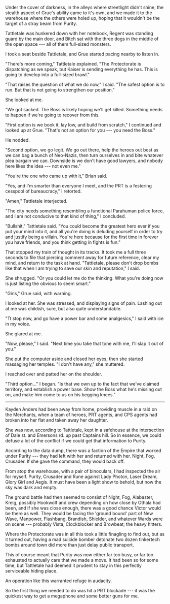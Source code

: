 Under the cover of darkness, in the alleys where streetlight didn't shine, the stealth aspect
of Grue's ability came to it's own, and we made it to the warehouse where the others were holed
up, hoping that it wouldn't be the target of a stray beam from Purity.

Tattletale was hunkered down with her notebook, Regent was standing guard by the 
main door, and Bitch sat with the three dogs
in the middle of the open space --- all of them full-sized monsters.

I took a seat beside Tattletale, and Grue started pacing nearby to listen in.

"There's more coming," Tattletale explained. "The Protectorate is dispatching as we speak, but
Kaiser is sending everything he has. This is going to develop into a full-sized brawl."

"That raises the question of what we do now," I said. "The safest option is to run.
But that is not going to strengthen our position."

She looked at me.

"We got sacked. The Boss is likely hoping we'll get killed. Something needs to happen if
we're going to recover from this.

"First option is we book it, lay low, and build from scratch," I continued and looked up
at Grue. "That's not an option for you --- you need the Boss."

He nodded.

"Second option, we go legit. We go out there, help the heroes out best as we can bag
a bunch of Neo-Nazis, then turn ourselves in and bite whatever plea bargain we can.
Downside is we don't have good lawyers, and nobody here likes the idea --- not even me."

"You're the one who came up with it," Brian said.

"Yes, and I'm smarter than everyone I meet, and the PRT is a festering cesspool of bureaucracy,"
I retorted.

"Amen," Tattletale interjected.

"The city needs something resembling a functional Parahuman police force, and I am not 
conducive to that kind of thing," I concluded.

"Bullshit," Tattletale said. "You could become the greatest hero ever if you put your mind
into it, and all you're doing is deluding yourself in order to try and justify being a villain.
You're here because for the first time in forever you have friends, and you think getting in fights
is fun."

That stopped my train of thought in its tracks. It took me a full three seconds to file that piercing
comment away for future reference, clear my mind, and return to the task at hand. "Tattletale, please
don't drop bombs like that when I am trying to save our skin and reputation," I said.

She shrugged. "Or you could let me do the thinking. What you're doing now is just listing the obvious 
to seem smart."

"Girls," Grue said, with warning.

I looked at her. She was stressed, and displaying signs of pain. Lashing out at me was childish,
sure, but also quite understandable.

"Tt stop now, and go have a power bar and some analgesics," I said with ice in my voice.

She glared at me.

"Now, please," I said. "Next time you take that tone with me, I'll slap it out of you."

She put the computer aside and closed her eyes; then she started massaging her temples.
"I don't have any," she muttered.

I reached over and patted her on the shoulder.

"Third option..." I began. "Is that we own up to the fact that we've claimed territory,
and establish a power base. Show the Boss what he's missing out on, and make him come
to us on his begging knees."

----

Kayden Anders had been away from home, providing muscle in a raid on the Merchants, when
a team of heroes, PRT agents, and CPS agents had broken into her flat and taken away her daughter.

She was now, according to Tattletale, kept in a safehouse at the intersection of Dale st. and Emersons rd.
up past Captains hill. So in essence, we could defuse a lot of the conflict if we could get that information
to Purity.

According to the data dump, there was a faction of the Empire that worked under Purity --- they had left with her
and returned with her. Night, Fog, Crusader. If she gave the command, they would back off.

From atop the warehouse, with a pair of binoculars, I had inspected the air for myself. Purity, Crusader
and Rune against Lady Photon, Laser Dream, Glory Girl and Aegis. It must have been a light show to behold,
but now the sky was dark and empty.

The ground battle had then seemed to consist of Night, Fog, Alabaster, Kreig, possibly Hookwolf and crew
depending on how close by Othala had been, and if she was close enough, there was a good chance Victor would
be there as well. They would be facing the 'ground bound' part of New Wave, Manpower, Flashbang, Brandish, Shielder,
and whatever Wards were on scene --- probably Vista, Clockblocker and Browbeat; the heavy hitters.

Where the Protectorate was in all this took a little finagling to find out, but as it turned out,
having a mad suicide bomber detonate two dozen tinkertech bombs around town did more than just delay
public transport.

This of course meant that Purity was now either far too busy, or far too exhausted
to actually care that we made a move. It had been so for some time, but Tattletale
had deemed it prudent to stay in this perfectly serviceable hiding place.

An operation like this warranted refuge in audacity.

So the first thing we needed to do was hit a PRT blockade --- it was the quickest way to get
a megaphone and some better guns for me.
